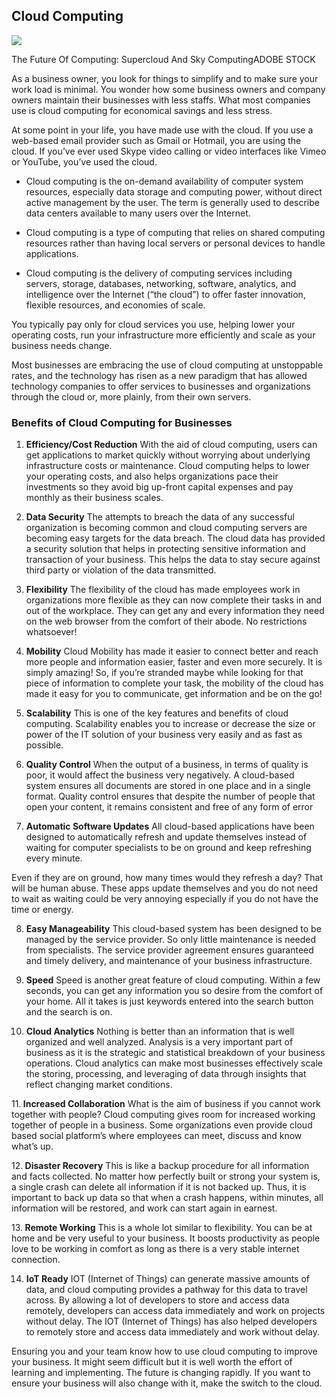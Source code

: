 ## Cloud Computing

<img src="https://github.com/RaviTambade/SDM/blob/main/images/CloudComputing/Cloud.webp"/>

<p>The Future Of Computing: Supercloud And Sky ComputingADOBE STOCK</P>
As a business owner, you look for things to simplify and to make sure your work load is minimal. You wonder how some business owners and company owners maintain their businesses with less staffs. What most companies use is cloud computing for economical savings and less stress.

At some point in your life, you have made use with the cloud. If you use a web-based email provider such as Gmail or Hotmail, you are using the cloud. If you’ve ever used Skype video calling or video interfaces like Vimeo or YouTube, you’ve used the cloud.

* Cloud computing is the on-demand availability of computer system resources, especially data storage and computing power, without direct active management by the user. The term is generally used to describe data centers available to many users over the Internet.

* Cloud computing is a type of computing that relies on shared computing resources rather than having local servers or personal devices to handle applications.

* Cloud computing is the delivery of computing services including servers, storage, databases, networking, software, analytics, and intelligence over the Internet (“the cloud”) to offer faster innovation, flexible resources, and economies of scale.

You typically pay only for cloud services you use, helping lower your operating costs, run your infrastructure more efficiently and scale as your business needs change.


Most businesses are embracing the use of cloud computing at unstoppable rates, and the technology has risen as a new paradigm that has allowed technology companies to offer services to businesses and organizations through the cloud or, more plainly, from their own servers.

### Benefits of Cloud Computing for Businesses

1. <b>Efficiency/Cost Reduction</b>
With the aid of cloud computing, users can get applications to market quickly without worrying about underlying infrastructure costs or maintenance. Cloud computing helps to lower your operating costs, and also helps organizations pace their investments so they avoid big up-front capital expenses and pay monthly as their business scales.

2. <b>Data Security</b>
The attempts to breach the data of any successful organization is becoming common and cloud computing servers are becoming easy targets for the data breach.
The cloud data has provided a security solution that helps in protecting sensitive information and transaction of your business. This helps the data to stay secure against third party or violation of the data transmitted.

3. <b>Flexibility</b>
The flexibility of the cloud has made employees work in organizations more flexible as they can now complete their tasks in and out of the workplace. They can get any and every information they need on the web browser from the comfort of their abode. No restrictions whatsoever!

4. <b>Mobility</b>
Cloud Mobility has made it easier to connect better and reach more people and information easier, faster and even more securely. It is simply amazing! So, if you’re stranded maybe while looking for that piece of information to complete your task, the mobility of the cloud has made it easy for you to communicate, get information and be on the go!

5. <b>Scalability</b>
This is one of the key features and benefits of cloud computing. Scalability enables you to increase or decrease the size or power of the IT solution of your business very easily and as fast as possible.

6. <b>Quality Control</b>
When the output of a business, in terms of quality is poor, it would affect the business very negatively. A cloud-based system ensures all documents are stored in one place and in a single format. Quality control ensures that despite the number of people that open your content, it remains consistent and free of any form of error

7. <b>Automatic Software Updates</b>
All cloud-based applications have been designed to automatically refresh and update themselves instead of waiting for computer specialists to be on ground and keep refreshing every minute.

Even if they are on ground, how many times would they refresh a day? That will be human abuse. These apps update themselves and you do not need to wait as waiting could be very annoying especially if you do not have the time or energy.

8. <b>Easy Manageability</b>
This cloud-based system has been designed to be managed by the service provider. So only little maintenance is needed from specialists. The service provider agreement ensures guaranteed and timely delivery, and maintenance of your business infrastructure.

9. <b>Speed</b>
Speed is another great feature of cloud computing. Within a few seconds, you can get any information you so desire from the comfort of your home. All it takes is just keywords entered into the search button and the search is on.

10. <b>Cloud Analytics</b>
Nothing is better than an information that is well organized and well analyzed. Analysis is a very important part of business as it is the strategic and statistical breakdown of your business operations. Cloud analytics can make most businesses effectively scale the storing, processing, and leveraging of data through insights that reflect changing market conditions.

11.<b> Increased Collaboration</b>
What is the aim of business if you cannot work together with people? Cloud computing gives room for increased working together of people in a business. Some organizations even provide cloud based social platform’s where employees can meet, discuss and know what’s up.

12.<b> Disaster Recovery</b>
This is like a backup procedure for all information and facts collected. No matter how perfectly built or strong your system is, a single crash can delete all information if it is not backed up. Thus, it is important to back up data so that when a crash happens, within minutes, all information will be restored, and work can start again in earnest.

13.<b> Remote Working</b>
This is a whole lot similar to flexibility. You can be at home and be very useful to your business. It boosts productivity as people love to be working in comfort as long as there is a very stable internet connection.

14. <b>IoT Ready</b>
IOT (Internet of Things) can generate massive amounts of data, and cloud computing provides a pathway for this data to travel across. By allowing a lot of developers to store and access data remotely, developers can access data immediately and work on projects without delay. The IOT (Internet of Things) has also helped developers to remotely store and access data immediately and work without delay.

Ensuring you and your team know how to use cloud computing to improve your business. It might seem difficult but it is well worth the effort of learning and implementing. The future is changing rapidly.  If you want to ensure your business will also change with it, make the switch to the cloud.
